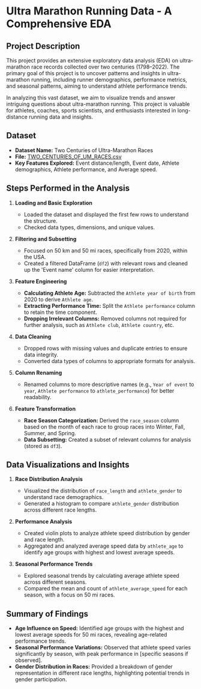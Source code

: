# Ultra Marathon Running Data - A Comprehensive EDA

## Project Description

This project provides an extensive exploratory data analysis (EDA) on ultra-marathon race records collected over two centuries (1798–2022). The primary goal of this project is to uncover patterns and insights in ultra-marathon running, including runner demographics, performance metrics, and seasonal patterns, aiming to understand athlete performance trends.

In analyzing this vast dataset, we aim to visualize trends and answer intriguing questions about ultra-marathon running. This project is valuable for athletes, coaches, sports scientists, and enthusiasts interested in long-distance running data and insights.

## Dataset
- **Dataset Name:** Two Centuries of Ultra-Marathon Races
- **File:** [TWO_CENTURIES_OF_UM_RACES.csv](https://www.kaggle.com/datasets/aiaiaidavid/the-big-dataset-of-ultra-marathon-running
)
- **Key Features Explored:** Event distance/length, Event date, Athlete demographics, Athlete performance, and Average speed.

## Steps Performed in the Analysis
1. **Loading and Basic Exploration**
   - Loaded the dataset and displayed the first few rows to understand the structure.
   - Checked data types, dimensions, and unique values.

2. **Filtering and Subsetting**
   - Focused on 50 km and 50 mi races, specifically from 2020, within the USA.
   - Created a filtered DataFrame (`df2`) with relevant rows and cleaned up the 'Event name' column for easier interpretation.
   
3. **Feature Engineering**
   - **Calculating Athlete Age:** Subtracted the `Athlete year of birth` from 2020 to derive `Athlete age`.
   - **Extracting Performance Time:** Split the `Athlete performance` column to retain the time component.
   - **Dropping Irrelevant Columns:** Removed columns not required for further analysis, such as `Athlete club`, `Athlete country`, etc.
   
4. **Data Cleaning**
   - Dropped rows with missing values and duplicate entries to ensure data integrity.
   - Converted data types of columns to appropriate formats for analysis.
   
5. **Column Renaming**
   - Renamed columns to more descriptive names (e.g., `Year of event` to `year`, `Athlete performance` to `athlete_performance`) for better readability.

6. **Feature Transformation**
   - **Race Season Categorization:** Derived the `race_season` column based on the month of each race to group races into Winter, Fall, Summer, and Spring.
   - **Data Subsetting:** Created a subset of relevant columns for analysis (stored as `df3`).

## Data Visualizations and Insights
1. **Race Distribution Analysis**
   - Visualized the distribution of `race_length` and `athlete_gender` to understand race demographics.
   - Generated a histogram to compare `athlete_gender` distribution across different race lengths.

2. **Performance Analysis**
   - Created violin plots to analyze athlete speed distribution by gender and race length.
   - Aggregated and analyzed average speed data by `athlete_age` to identify age groups with highest and lowest average speeds.

3. **Seasonal Performance Trends**
   - Explored seasonal trends by calculating average athlete speed across different seasons.
   - Compared the mean and count of `athlete_average_speed` for each season, with a focus on 50 mi races.

## Summary of Findings
- **Age Influence on Speed:** Identified age groups with the highest and lowest average speeds for 50 mi races, revealing age-related performance trends.
- **Seasonal Performance Variations:** Observed that athlete speed varies significantly by season, with peak performance in [specific seasons if observed].
- **Gender Distribution in Races:** Provided a breakdown of gender representation in different race lengths, highlighting potential trends in gender participation.
